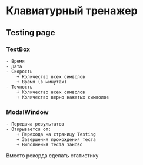# Клавиатурный тренажер

## Testing page
### TextBox
    - Время
    - Дата
    - Скорость
        + Количество всех символов
        + Время (в минутах)
    - Точность
        + Количество всех символов
        + Количество верно нажатых символов
### ModalWindow
    - Передача результатов
    - Открывается от:
        + Перехода на страницу Testing
        + Завершения прохождения теста
        + Выполнения теста заново


Вместо рекорда сделать статистику